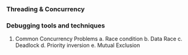 
### Threading & Concurrency 

### Debugging tools and techniques 

1. Common Concurrency Problems
    a. Race condition
    b. Data Race
    c. Deadlock
    d. Priority inversion
    e. Mutual Exclusion
